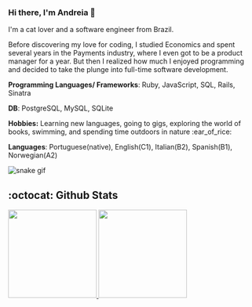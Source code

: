 ### Hi there, I'm Andreia 👋

<p>I'm a cat lover and a software engineer from Brazil.</p>
<p>
  Before discovering my love for coding, I studied Economics and spent several years in the Payments industry, where I even got to be a product manager for a year. But then I realized how much I enjoyed programming and decided to take the plunge into full-time software development.
</p>

<p><b>Programming Languages/ Frameworks</b>: Ruby, JavaScript, SQL, Rails, Sinatra</p>
<p><b>DB</b>: PostgreSQL, MySQL, SQLite</p>
<p><b>Hobbies:</b> Learning new languages, going to gigs, exploring the world of books, swimming, and spending time outdoors in nature :ear_of_rice:</p>
<p><b>Languages</b>: Portuguese(native), English(C1), Italian(B2), Spanish(B1), Norwegian(A2)</p>

![snake gif](https://github.com/andreiaptarifa/andreiaptarifa/blob/output/github-contribution-grid-snake.svg)

## :octocat: Github Stats
<p>
  <a href="https://github.com/andreiaptarifa">
    <img height="180em" src="https://github-readme-stats-eight-theta.vercel.app/api?username=andreiaptarifa&show_icons=true&theme=midnight-purple&include_all_commits=true&count_private=true"/>
    <img height="180em" src="https://github-readme-stats-eight-theta.vercel.app/api/top-langs/?username=andreiaptarifa&layout=compact&langs_count=6&theme=midnight-purple"/>
  </a>
</p>
